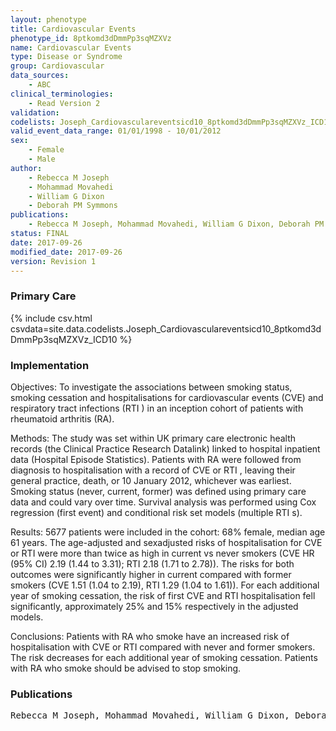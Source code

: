 ```yaml
---
layout: phenotype
title: Cardiovascular Events
phenotype_id: 8ptkomd3dDmmPp3sqMZXVz
name: Cardiovascular Events
type: Disease or Syndrome
group: Cardiovascular
data_sources:
    - ABC
clinical_terminologies:
    - Read Version 2
validation:
codelists: Joseph_Cardiovasculareventsicd10_8ptkomd3dDmmPp3sqMZXVz_ICD10.csv
valid_event_data_range: 01/01/1998 - 10/01/2012
sex:
    - Female
    - Male
author:
    - Rebecca M Joseph
    - Mohammad Movahedi
    - William G Dixon
    - Deborah PM Symmons    
publications:
    - Rebecca M Joseph, Mohammad Movahedi, William G Dixon, Deborah PM Symmons, Risks of smoking and benefits of smoking cessation on hospitalisations for cardiovascular events and respiratory infection in patients with rheumatoid arthritis a retrospective cohort study using the Clinical Practice Research Datalink. RMD Open, 3(2), e000506, 2017.
status: FINAL
date: 2017-09-26
modified_date: 2017-09-26
version: Revision 1
---
```


### Primary Care

{% include csv.html csvdata=site.data.codelists.Joseph_Cardiovasculareventsicd10_8ptkomd3dDmmPp3sqMZXVz_ICD10 %}

### Implementation

Objectives:
To investigate the associations between smoking status, smoking cessation and hospitalisations for cardiovascular events (CVE) and respiratory tract infections (RTI ) in an inception cohort of patients with rheumatoid arthritis (RA).

Methods:
The study was set within UK primary care electronic health records (the Clinical Practice Research Datalink) linked to hospital inpatient data (Hospital Episode
Statistics). Patients with RA were followed from diagnosis to hospitalisation with a record of CVE or RTI , leaving their general practice, death, or 10 January 2012, whichever
was earliest. Smoking status (never, current, former) was defined using primary care data and could vary over time. Survival analysis was performed using Cox regression (first
event) and conditional risk set models (multiple RTI s).

Results:
5677 patients were included in the cohort: 68% female, median age 61 years. The age-adjusted and sexadjusted risks of hospitalisation for CVE or RTI were more
than twice as high in current vs never smokers (CVE HR (95% CI) 2.19 (1.44 to 3.31); RTI 2.18 (1.71 to 2.78)). The risks for both outcomes were significantly higher in
current compared with former smokers (CVE 1.51 (1.04 to 2.19), RTI 1.29 (1.04 to 1.61)). For each additional year of smoking cessation, the risk of first CVE and RTI
hospitalisation fell significantly, approximately 25% and 15% respectively in the adjusted models.

Conclusions:
Patients with RA who smoke have an increased risk of hospitalisation with CVE or RTI compared with never and former smokers. The risk decreases for each additional year of smoking cessation. Patients with
RA who smoke should be advised to stop smoking.

### Publications

<pre>
Rebecca M Joseph, Mohammad Movahedi, William G Dixon, Deborah PM Symmons, Risks of smoking and benefits of smoking cessation on hospitalisations for cardiovascular events and respiratory infection in patients with rheumatoid arthritis a retrospective cohort study using the Clinical Practice Research Datalink. RMD Open, 3(2), e000506, 2017.
</pre>
